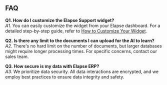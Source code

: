 ## FAQ

**Q1. How do I customize the Elapse Support widget?**  
*A1*. You can easily customize the widget from your Elapse dashboard. For a detailed step-by-step guide, refer to [How to Customize Your Widget](/docs/guides/support/widget-customization-guide.md).

**Q2. Is there any limit to the documents I can upload for the AI to learn?**  
*A2*. There's no hard limit on the number of documents, but larger databases might require longer processing times. For specific concerns, contact our sales team.

**Q3. How secure is my data with Elapse ERP?**  
*A3*. We prioritize data security. All data interactions are encrypted, and we employ best practices to ensure data integrity and safety.